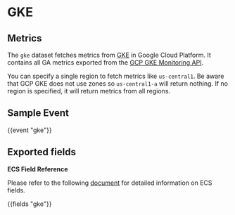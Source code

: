 # GKE

## Metrics

The `gke` dataset fetches metrics from [GKE](https://cloud.google.com/kubernetes-engine) in Google Cloud Platform. It contains all GA metrics exported from the [GCP GKE Monitoring API](https://cloud.google.com/monitoring/api/metrics_gcp#gcp-container).

You can specify a single region to fetch metrics like `us-central1`. Be aware that GCP GKE does not use zones so `us-central1-a` will return nothing. If no region is specified, it will return metrics from all regions.

## Sample Event
    
{{event "gke"}}

## Exported fields

**ECS Field Reference**

Please refer to the following [document](https://www.elastic.co/guide/en/ecs/current/ecs-field-reference.html) for detailed information on ECS fields.

{{fields "gke"}}